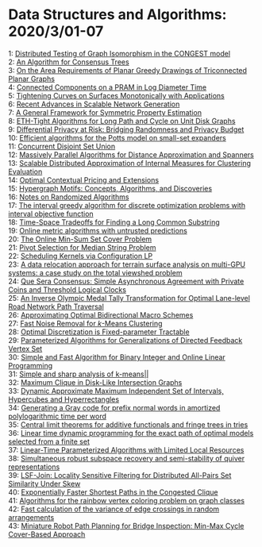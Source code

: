 # Data Structures and Algorithms: 2020/3/01-07  
1: [Distributed Testing of Graph Isomorphism in the CONGEST model](https://doi.org/10.48550/arXiv.2003.00468)  
2: [An Algorithm for Consensus Trees](https://doi.org/10.48550/arXiv.2003.00488)  
3: [On the Area Requirements of Planar Greedy Drawings of Triconnected  Planar Graphs](https://doi.org/10.48550/arXiv.2003.00556)  
4: [Connected Components on a PRAM in Log Diameter Time](https://doi.org/10.48550/arXiv.2003.00614)  
5: [Tightening Curves on Surfaces Monotonically with Applications](https://doi.org/10.48550/arXiv.2003.00649)  
6: [Recent Advances in Scalable Network Generation](https://doi.org/10.48550/arXiv.2003.00736)  
7: [A General Framework for Symmetric Property Estimation](https://doi.org/10.48550/arXiv.2003.00844)  
8: [ETH-Tight Algorithms for Long Path and Cycle on Unit Disk Graphs](https://doi.org/10.48550/arXiv.2003.00938)  
9: [Differential Privacy at Risk: Bridging Randomness and Privacy Budget](https://doi.org/10.48550/arXiv.2003.00973)  
10: [Efficient algorithms for the Potts model on small-set expanders](https://doi.org/10.48550/arXiv.2003.01154)  
11: [Concurrent Disjoint Set Union](https://doi.org/10.48550/arXiv.2003.01203)  
12: [Massively Parallel Algorithms for Distance Approximation and Spanners](https://doi.org/10.48550/arXiv.2003.01254)  
13: [Scalable Distributed Approximation of Internal Measures for Clustering  Evaluation](https://doi.org/10.48550/arXiv.2003.01430)  
14: [Optimal Contextual Pricing and Extensions](https://doi.org/10.48550/arXiv.2003.01703)  
15: [Hypergraph Motifs: Concepts, Algorithms, and Discoveries](https://doi.org/10.48550/arXiv.2003.01853)  
16: [Notes on Randomized Algorithms](https://doi.org/10.48550/arXiv.2003.01902)  
17: [The interval greedy algorithm for discrete optimization problems with  interval objective function](https://doi.org/10.48550/arXiv.2003.01937)  
18: [Time-Space Tradeoffs for Finding a Long Common Substring](https://doi.org/10.48550/arXiv.2003.02016)  
19: [Online metric algorithms with untrusted predictions](https://doi.org/10.48550/arXiv.2003.02144)  
20: [The Online Min-Sum Set Cover Problem](https://doi.org/10.48550/arXiv.2003.02161)  
21: [Pivot Selection for Median String Problem](https://doi.org/10.48550/arXiv.2003.02169)  
22: [Scheduling Kernels via Configuration LP](https://doi.org/10.48550/arXiv.2003.02187)  
23: [A data relocation approach for terrain surface analysis on multi-GPU  systems: a case study on the total viewshed problem](https://doi.org/10.48550/arXiv.2003.02200)  
24: [Que Sera Consensus: Simple Asynchronous Agreement with Private Coins and  Threshold Logical Clocks](https://doi.org/10.48550/arXiv.2003.02291)  
25: [An Inverse Olympic Medal Tally Transformation for Optimal Lane-level  Road Network Path Traversal](https://doi.org/10.48550/arXiv.2003.02302)  
26: [Approximating Optimal Bidirectional Macro Schemes](https://doi.org/10.48550/arXiv.2003.02336)  
27: [Fast Noise Removal for $k$-Means Clustering](https://doi.org/10.48550/arXiv.2003.02433)  
28: [Optimal Discretization is Fixed-parameter Tractable](https://doi.org/10.48550/arXiv.2003.02475)  
29: [Parameterized Algorithms for Generalizations of Directed Feedback Vertex  Set](https://doi.org/10.48550/arXiv.2003.02483)  
30: [Simple and Fast Algorithm for Binary Integer and Online Linear  Programming](https://doi.org/10.48550/arXiv.2003.02513)  
31: [Simple and sharp analysis of k-means||](https://doi.org/10.48550/arXiv.2003.02518)  
32: [Maximum Clique in Disk-Like Intersection Graphs](https://doi.org/10.48550/arXiv.2003.02583)  
33: [Dynamic Approximate Maximum Independent Set of Intervals, Hypercubes and  Hyperrectangles](https://doi.org/10.48550/arXiv.2003.02605)  
34: [Generating a Gray code for prefix normal words in amortized  polylogarithmic time per word](https://doi.org/10.48550/arXiv.2003.03222)  
35: [Central limit theorems for additive functionals and fringe trees in  tries](https://doi.org/10.48550/arXiv.2003.02725)  
36: [Linear time dynamic programming for the exact path of optimal models  selected from a finite set](https://doi.org/10.48550/arXiv.2003.02808)  
37: [Linear-Time Parameterized Algorithms with Limited Local Resources](https://doi.org/10.48550/arXiv.2003.02866)  
38: [Simultaneous robust subspace recovery and semi-stability of quiver  representations](https://doi.org/10.48550/arXiv.2003.02962)  
39: [LSF-Join: Locality Sensitive Filtering for Distributed All-Pairs Set  Similarity Under Skew](https://doi.org/10.48550/arXiv.2003.02972)  
40: [Exponentially Faster Shortest Paths in the Congested Clique](https://doi.org/10.48550/arXiv.2003.03058)  
41: [Algorithms for the rainbow vertex coloring problem on graph classes](https://doi.org/10.48550/arXiv.2003.03108)  
42: [Fast calculation of the variance of edge crossings in random  arrangements](https://doi.org/10.48550/arXiv.2003.03258)  
43: [Miniature Robot Path Planning for Bridge Inspection: Min-Max Cycle  Cover-Based Approach](https://doi.org/10.48550/arXiv.2003.12134)  